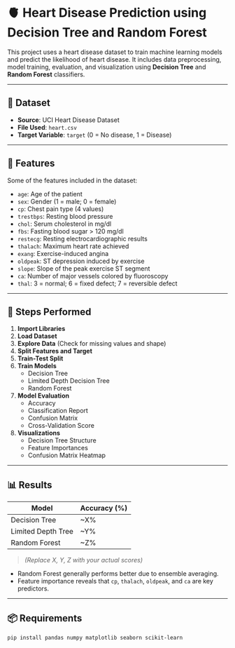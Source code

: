 # 🫀 Heart Disease Prediction using Decision Tree and Random Forest

This project uses a heart disease dataset to train machine learning models and predict the likelihood of heart disease. It includes data preprocessing, model training, evaluation, and visualization using **Decision Tree** and **Random Forest** classifiers.

---

## 📁 Dataset

- **Source**: UCI Heart Disease Dataset  
- **File Used**: `heart.csv`
- **Target Variable**: `target` (0 = No disease, 1 = Disease)

---

## 📌 Features

Some of the features included in the dataset:
- `age`: Age of the patient
- `sex`: Gender (1 = male; 0 = female)
- `cp`: Chest pain type (4 values)
- `trestbps`: Resting blood pressure
- `chol`: Serum cholesterol in mg/dl
- `fbs`: Fasting blood sugar > 120 mg/dl
- `restecg`: Resting electrocardiographic results
- `thalach`: Maximum heart rate achieved
- `exang`: Exercise-induced angina
- `oldpeak`: ST depression induced by exercise
- `slope`: Slope of the peak exercise ST segment
- `ca`: Number of major vessels colored by fluoroscopy
- `thal`: 3 = normal; 6 = fixed defect; 7 = reversible defect

---

## 🚀 Steps Performed

1. **Import Libraries**
2. **Load Dataset**
3. **Explore Data** (Check for missing values and shape)
4. **Split Features and Target**
5. **Train-Test Split**
6. **Train Models**
   - Decision Tree
   - Limited Depth Decision Tree
   - Random Forest
7. **Model Evaluation**
   - Accuracy
   - Classification Report
   - Confusion Matrix
   - Cross-Validation Score
8. **Visualizations**
   - Decision Tree Structure
   - Feature Importances
   - Confusion Matrix Heatmap

---

## 📊 Results

| Model                    | Accuracy (%) |
|-------------------------|--------------|
| Decision Tree           | ~X%          |
| Limited Depth Tree      | ~Y%          |
| Random Forest           | ~Z%          |

> *(Replace X, Y, Z with your actual scores)*

- Random Forest generally performs better due to ensemble averaging.
- Feature importance reveals that `cp`, `thalach`, `oldpeak`, and `ca` are key predictors.

---

## 📦 Requirements

```bash
pip install pandas numpy matplotlib seaborn scikit-learn

